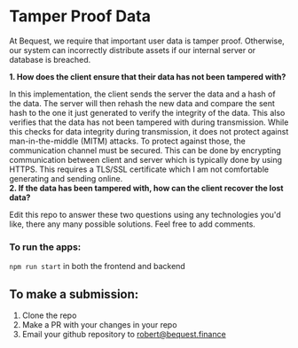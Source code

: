 # Tamper Proof Data

At Bequest, we require that important user data is tamper proof. Otherwise, our system can incorrectly distribute assets if our internal server or database is breached.

**1. How does the client ensure that their data has not been tampered with?**

In this implementation, the client sends the server the data and a hash of the data. The server will then rehash the new data and compare the sent hash to the one it just generated to verify the integrity of the data. This also verifies that the data has not been tampered with during transmission. While this checks for data integrity during transmission, it does not protect against man-in-the-middle (MITM) attacks. To protect against those, the communication channel must be secured. This can be done by encrypting communication between client and server which is typically done by using HTTPS. This requires a TLS/SSL certificate which I am not comfortable generating and sending online.
<br />
**2. If the data has been tampered with, how can the client recover the lost data?**

Edit this repo to answer these two questions using any technologies you'd like, there any many possible solutions. Feel free to add comments.

### To run the apps:

`npm run start` in both the frontend and backend

## To make a submission:

1. Clone the repo
2. Make a PR with your changes in your repo
3. Email your github repository to robert@bequest.finance
